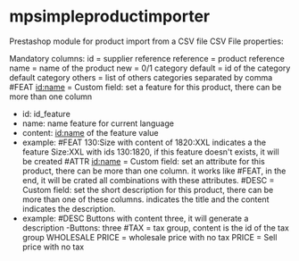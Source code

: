 # mpsimpleproductimporter
Prestashop module for product import from a CSV file
CSV File properties:

Mandatory columns:
id = supplier reference
reference = product reference
name = name of the product
new = 0/1
category default = id of the category default
category others = list of others categories separated by comma
#FEAT <id:name> = Custom field: set a feature for this product, there can be more than one column
  - id: id_feature
  - name: name feature for current language
  - content: <id:name> of the feature value
  - example: #FEAT 130:Size with content of 1820:XXL indicates a the feature Size:XXL with ids 130:1820, if this feature doesn't exists, it will be created
#ATTR <id:name> = Custom field: set an attribute for this product, there can be more than one column. it works like #FEAT, in the end, it will be crated all combinations with these attributes.
#DESC <description> = Custom field: set the short description for this product, there can be more than one of these columns. <description> indicates the title and the content indicates the description.
  - example: #DESC Buttons with content three, it will generate a description -Buttons: three
#TAX = tax group, content is the id of the tax group
WHOLESALE PRICE = wholesale price with no tax
PRICE = Sell price with no tax

